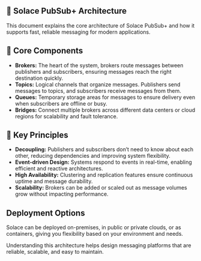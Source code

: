 ## 🚀 Solace PubSub+ Architecture

This document explains the core architecture of Solace PubSub+ and how it supports fast, reliable messaging for modern applications.

## 🧩 Core Components

- **Brokers:** The heart of the system, brokers route messages between publishers and subscribers, ensuring messages reach the right destination quickly.
- **Topics:** Logical channels that organize messages. Publishers send messages to topics, and subscribers receive messages from them.
- **Queues:** Temporary storage areas for messages to ensure delivery even when subscribers are offline or busy.
- **Bridges:** Connect multiple brokers across different data centers or cloud regions for scalability and fault tolerance.

## 🎯 Key Principles

- **Decoupling:** Publishers and subscribers don’t need to know about each other, reducing dependencies and improving system flexibility.
- **Event-driven Design:** Systems respond to events in real-time, enabling efficient and reactive architectures.
- **High Availability:** Clustering and replication features ensure continuous uptime and message durability.
- **Scalability:** Brokers can be added or scaled out as message volumes grow without impacting performance.

## Deployment Options

Solace can be deployed on-premises, in public or private clouds, or as containers, giving you flexibility based on your environment and needs.

Understanding this architecture helps design messaging platforms that are reliable, scalable, and easy to maintain.
